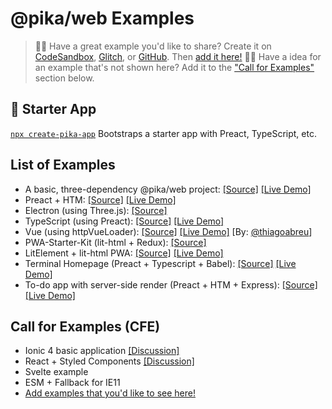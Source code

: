 # @pika/web Examples

> 🙋‍♀️ Have a great example you'd like to share? Create it on [CodeSandbox](https://codesandbox.io/), [Glitch](https://glitch.com), or [GitHub](https://github.com/new). Then [add it here!](https://github.com/pikapkg/web/edit/master/EXAMPLES.md)
> 🙋‍♂️ Have a idea for an example that's not shown here? Add it to the ["Call for Examples"](#call-for-examples-cfe) section below.


## :rocket: Starter App

[`npx create-pika-app`](https://github.com/ndom91/create-pika-app) Bootstraps a starter app with Preact, TypeScript, etc.

## List of Examples

- A basic, three-dependency @pika/web project: [[Source]](https://glitch.com/edit/#!/pika-web-example-simple) [[Live Demo]](https://pika-web-example-simple.glitch.me/)
- Preact + HTM: [[Source]](https://glitch.com/edit/#!/pika-web-example-preact-htm) [[Live Demo]](https://pika-web-example-preact-htm.glitch.me)
- Electron (using Three.js): [[Source]](https://github.com/br3tt/electron-three)
- TypeScript (using Preact): [[Source]](https://glitch.com/edit/#!/pika-web-ts-preact) [[Live Demo]](https://pika-web-ts-preact.glitch.me/)
- Vue (using httpVueLoader): [[Source]](https://glitch.com/edit/#!/pika-web-vue-httpvueloader) [[Live Demo]](https://pika-web-vue-httpvueloader.glitch.me/) [By: [@thiagoabreu](https://github.com/thiagoabreu)]
- PWA-Starter-Kit (lit-html + Redux): [[Source]](https://github.com/Polymer/pwa-starter-kit/issues/339)
- LitElement + lit-html PWA: [[Source]](https://github.com/thepassle/reddit-pwa) [[Live Demo]](https://angry-turing-4769b3.netlify.com/)  
- Terminal Homepage (Preact + Typescript + Babel): [[Source]](https://github.com/ndom91/terminal-homepage) [[Live Demo]](https://termy.netlify.com)  
- To-do app with server-side render (Preact + HTM + Express): [[Source]](https://github.com/beejunk/universal-pika-example) [[Live Demo]](https://safe-everglades-56846.herokuapp.com/)  



## Call for Examples (CFE)

- Ionic 4 basic application [[Discussion]](https://github.com/pikapkg/web/pull/28)
- React + Styled Components [[Discussion]](https://github.com/pikapkg/web/issues/66)
- Svelte example
- ESM + Fallback for IE11
- [Add examples that you'd like to see here!](https://github.com/pikapkg/web/edit/master/EXAMPLES.md)
